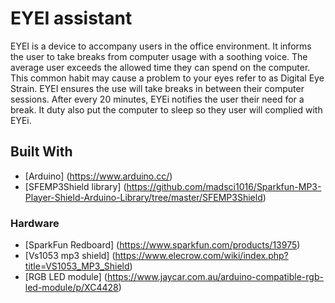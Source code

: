 # EYEI assistant
EYEI is a device to accompany users in the office environment. It informs the user to take breaks from computer usage with a soothing voice.
The average user exceeds the allowed time they can spend on the computer. This common habit may cause a problem to your eyes refer to as Digital Eye Strain.
EYEI ensures the use will take breaks in between their computer sessions. After every 20 minutes, EYEi notifies the user their need for a break. It duty
also put the computer to sleep so they user will complied with EYEi.

## Built With
* [Arduino] (https://www.arduino.cc/)
* [SFEMP3Shield library] (https://github.com/madsci1016/Sparkfun-MP3-Player-Shield-Arduino-Library/tree/master/SFEMP3Shield)

### Hardware
* [SparkFun Redboard] (https://www.sparkfun.com/products/13975)
* [Vs1053 mp3 shield] (https://www.elecrow.com/wiki/index.php?title=VS1053_MP3_Shield)
* [RGB LED module] (https://www.jaycar.com.au/arduino-compatible-rgb-led-module/p/XC4428)
